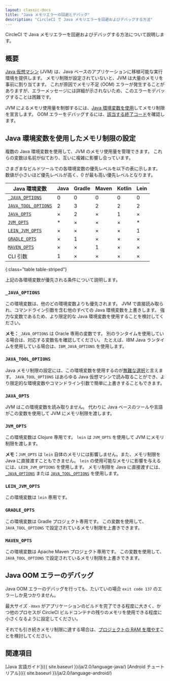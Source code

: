 ```yaml
---
layout: classic-docs
title: "Java メモリエラーの回避とデバッグ"
description: "CircleCI で Java メモリエラーを回避およびデバッグする方法"
---
```


CircleCI で Java メモリエラーを回避およびデバッグする方法について説明します。

## 概要

[Java 仮想マシン](https://ja.wikipedia.org/wiki/Java仮想マシン) (JVM) は、Java ベースのアプリケーションに移植可能な実行環境を提供します。 メモリ制限が設定されていないと、JVM は大量のメモリを事前に割り当てます。 これが原因でメモリ不足 (OOM) エラーが発生することがありますが、エラーメッセージには詳細が示されないため、このエラーをデバッグすることは困難です。

JVM によるメモリ使用量を制御するには、[Java 環境変数を使用](#using-java-environment-variables-to-set-memory-limits)してメモリ制限を宣言します。 OOM エラーをデバッグするには、[該当する終了コード](#debugging-java-oom-errors)を確認します。

## Java 環境変数を使用したメモリ制限の設定

複数の Java 環境変数を使用して、JVM のメモリ使用量を管理できます。 これらの変数は名前が似ており、互いに複雑に影響し合っています。

さまざまなビルドツールでの各環境変数の優先レベルを以下の表に示します。 数値が小さいほど優先レベルが高く、0 が最も高い優先レベルとなります。

| Java 環境変数                                 | Java | Gradle | Maven | Kotlin | Lein |
| ----------------------------------------- | ---- | ------ | ----- | ------ | ---- |
| [`_JAVA_OPTIONS`](#_java_options)         | 0    | 0      | 0     | 0      | 0    |
| [`JAVA_TOOL_OPTIONS`](#java_tool_options) | 2    | 3      | 2     | 2      | 2    |
| [`JAVA_OPTS`](#java_opts)                 | ×    | 2      | ×     | 1      | ×    |
| [`JVM_OPTS`](#jvm_opts)                   | *    | ×      | ×     | ×      | *    |
| [`LEIN_JVM_OPTS`](#lein_jvm_opts)         | ×    | ×      | ×     | ×      | 1    |
| [`GRADLE_OPTS`](#gradle_opts)             | ×    | 1      | ×     | ×      | ×    |
| [`MAVEN_OPTS`](#maven_opts)               | ×    | ×      | 1     | ×      | ×    |
| CLI 引数                                    | 1    | ×      | ×     | ×      | ×    |
{:class="table table-striped"}

上記の各環境変数が優先される条件について説明します。

### `_JAVA_OPTIONS`

この環境変数は、他のどの環境変数よりも優先されます。 JVM で直接読み取られ、コマンドライン引数を含む他のすべての Java 環境変数を上書きします。 強力な変数であるため、より限定的な Java 環境変数を使用することを検討してください。

**メモ：**`_JAVA_OPTIONS` は Oracle 専用の変数です。 別のランタイムを使用している場合は、対応する変数名を確認してください。 たとえば、IBM Java ランタイムを使用している場合は、`IBM_JAVA_OPTIONS` を使用します。

### `JAVA_TOOL_OPTIONS`

Java メモリ制限の設定には、この環境変数を使用するのが[無難な選択](https://docs.oracle.com/javase/8/docs/platform/jvmti/jvmti.html#tooloptions)と言えます。 `JAVA_TOOL_OPTIONS` はあらゆる Java 仮想マシンで読み取ることができ、より限定的な環境変数やコマンドライン引数で簡単に上書きすることもできます。

### `JAVA_OPTS`

JVM はこの環境変数を読み取りません。 代わりに Java ベースのツールや言語がこの変数を使用して JVM にメモリ制限を渡します。

### `JVM_OPTS`

この環境変数は Clojure 専用です。 `lein` は `JVM_OPTS` を使用して JVM にメモリ制限を渡します。

**メモ：**`JVM_OPTS` は `lein` 自体のメモリには影響しません。また、メモリ制限を Java に直接渡すこともできません。 `lein` の使用可能なメモリに影響を与えるには、`LEIN_JVM_OPTIONS` を使用します。 メモリ制限を Java に直接渡すには、[`_JAVA_OPTIONS`](#_java_options) または [`JAVA_TOOL_OPTIONS`](#java_tool_options) を使用します。

### `LEIN_JVM_OPTS`

この環境変数は `lein` 専用です。

### `GRADLE_OPTS`

この環境変数は Gradle プロジェクト専用です。 この変数を使用して、`JAVA_TOOL_OPTIONS` で設定されているメモリ制限を上書きできます。

### `MAVEN_OPTS`

この環境変数は Apache Maven プロジェクト専用です。 この変数を使用して、`JAVA_TOOL_OPTIONS` で設定されているメモリ制限を上書きできます。

## Java OOM エラーのデバッグ

Java OOM エラーのデバッグを行っても、たいていの場合 `exit code 137` のエラーしか見つかりません。

最大サイズ `-Xmxn` がアプリケーションのビルドを完了できる程度に大きく、かつ他のプロセスが CircleCI ビルドコンテナの残りのメモリを使用できる程度に小さくなるように設定してください。

それでも引き続きメモリ制限に達する場合は、[プロジェクトの RAM を増やす](https://circleci.com/docs/ja/2.0/configuration-reference/#resource_class)ことを検討してください。

## 関連項目

[Java 言語ガイド]({{ site.baseurl }}/ja/2.0/language-java/)
[Android チュートリアル]({{ site.baseurl }}/ja/2.0/language-android/)

